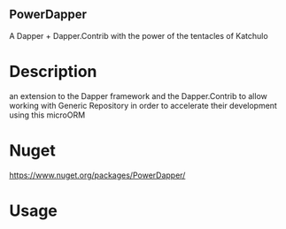 ## PowerDapper

A Dapper + Dapper.Contrib with the power of the tentacles of Katchulo

# Description

an extension to the Dapper framework and the Dapper.Contrib to allow working with Generic Repository in order to accelerate their development using this microORM

# Nuget
https://www.nuget.org/packages/PowerDapper/

# Usage

